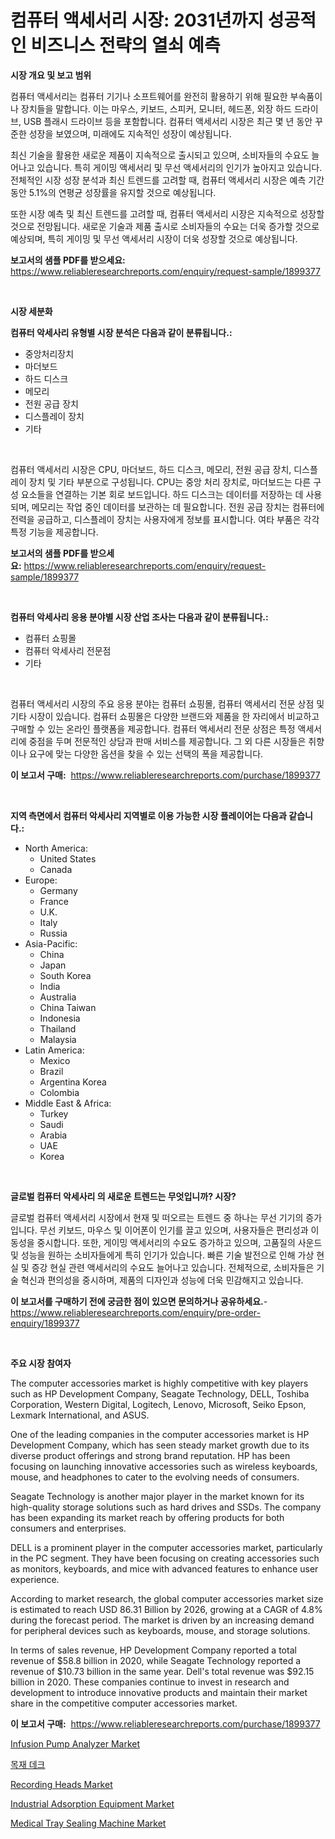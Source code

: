 <p><h1>컴퓨터 액세서리 시장: 2031년까지 성공적인 비즈니스 전략의 열쇠 예측</h1></p><p><strong>시장 개요 및 보고 범위</strong></p>
<p><p>컴퓨터 액세서리는 컴퓨터 기기나 소프트웨어를 완전히 활용하기 위해 필요한 부속품이나 장치들을 말합니다. 이는 마우스, 키보드, 스피커, 모니터, 헤드폰, 외장 하드 드라이브, USB 플래시 드라이브 등을 포함합니다. 컴퓨터 액세서리 시장은 최근 몇 년 동안 꾸준한 성장을 보였으며, 미래에도 지속적인 성장이 예상됩니다. </p><p>최신 기술을 활용한 새로운 제품이 지속적으로 출시되고 있으며, 소비자들의 수요도 늘어나고 있습니다. 특히 게이밍 액세서리 및 무선 액세서리의 인기가 높아지고 있습니다. 전체적인 시장 성장 분석과 최신 트렌드를 고려할 때, 컴퓨터 액세서리 시장은 예측 기간 동안 5.1%의 연평균 성장률을 유지할 것으로 예상됩니다. </p><p>또한 시장 예측 및 최신 트렌드를 고려할 때, 컴퓨터 액세서리 시장은 지속적으로 성장할 것으로 전망됩니다. 새로운 기술과 제품 출시로 소비자들의 수요는 더욱 증가할 것으로 예상되며, 특히 게이밍 및 무선 액세서리 시장이 더욱 성장할 것으로 예상됩니다.</p></p>
<p><strong>보고서의 샘플 PDF를 받으세요:</strong> <a href="https://www.reliableresearchreports.com/enquiry/request-sample/1899377">https://www.reliableresearchreports.com/enquiry/request-sample/1899377</a></p>
<p>&nbsp;</p>
<p><strong>시장 세분화</strong></p>
<p><strong>컴퓨터 악세사리 유형별 시장 분석은 다음과 같이 분류됩니다.:</strong></p>
<p><ul><li>중앙처리장치</li><li>마더보드</li><li>하드 디스크</li><li>메모리</li><li>전원 공급 장치</li><li>디스플레이 장치</li><li>기타</li></ul></p>
<p>&nbsp;</p>
<p><p>컴퓨터 액세서리 시장은 CPU, 마더보드, 하드 디스크, 메모리, 전원 공급 장치, 디스플레이 장치 및 기타 부분으로 구성됩니다. CPU는 중앙 처리 장치로, 마더보드는 다른 구성 요소들을 연결하는 기본 회로 보드입니다. 하드 디스크는 데이터를 저장하는 데 사용되며, 메모리는 작업 중인 데이터를 보관하는 데 필요합니다. 전원 공급 장치는 컴퓨터에 전력을 공급하고, 디스플레이 장치는 사용자에게 정보를 표시합니다. 여타 부품은 각각 특정 기능을 제공합니다.</p></p>
<p><strong>보고서의 샘플 PDF를 받으세요:</strong>&nbsp;<a href="https://www.reliableresearchreports.com/enquiry/request-sample/1899377">https://www.reliableresearchreports.com/enquiry/request-sample/1899377</a></p>
<p>&nbsp;</p>
<p><strong> 컴퓨터 악세사리 응용 분야별 시장 산업 조사는 다음과 같이 분류됩니다.:</strong></p>
<p><ul><li>컴퓨터 쇼핑몰</li><li>컴퓨터 악세사리 전문점</li><li>기타</li></ul></p>
<p>&nbsp;</p>
<p><p>컴퓨터 액세서리 시장의 주요 응용 분야는 컴퓨터 쇼핑몰, 컴퓨터 액세서리 전문 상점 및 기타 시장이 있습니다. 컴퓨터 쇼핑몰은 다양한 브랜드와 제품을 한 자리에서 비교하고 구매할 수 있는 온라인 플랫폼을 제공합니다. 컴퓨터 액세서리 전문 상점은 특정 액세서리에 중점을 두며 전문적인 상담과 판매 서비스를 제공합니다. 그 외 다른 시장들은 취향이나 요구에 맞는 다양한 옵션을 찾을 수 있는 선택의 폭을 제공합니다.</p></p>
<p><strong>이 보고서 구매:</strong>&nbsp; <a href="https://www.reliableresearchreports.com/purchase/1899377">https://www.reliableresearchreports.com/purchase/1899377</a></p>
<p>&nbsp;</p>
<p><strong>지역 측면에서 컴퓨터 악세사리 지역별로 이용 가능한 시장 플레이어는 다음과 같습니다.:</strong></p>
<p><ul>
    <li>
        North America:
        <ul>
            <li>United States</li>
            <li>Canada</li>
        </ul>
    </li>
    <li>
        Europe:
        <ul>
            <li>Germany</li>
            <li>France</li>
            <li>U.K.</li>
            <li>Italy</li>
            <li>Russia</li>
        </ul>
    </li>
    <li>
        Asia-Pacific:
        <ul>
            <li>China</li>
            <li>Japan</li>
            <li>South Korea</li>
            <li>India</li>
            <li>Australia</li>
            <li>China Taiwan</li>
            <li>Indonesia</li>
            <li>Thailand</li>
            <li>Malaysia</li>
        </ul>
    </li>
    <li>
        Latin America:
        <ul>
            <li>Mexico</li>
            <li>Brazil</li>
            <li>Argentina Korea</li>
            <li>Colombia</li>
        </ul>
    </li>
    <li>
        Middle East & Africa:
        <ul>
            <li>Turkey</li>
            <li>Saudi</li>
            <li>Arabia</li>
            <li>UAE</li>
            <li>Korea</li>
        </ul>
    </li>
    </ul></p>
<p>&nbsp;</p>
<p><strong>글로벌 컴퓨터 악세사리 의 새로운 트렌드는 무엇입니까? 시장?</strong></p>
<p><p>글로벌 컴퓨터 액세서리 시장에서 현재 및 떠오르는 트렌드 중 하나는 무선 기기의 증가입니다. 무선 키보드, 마우스 및 이어폰이 인기를 끌고 있으며, 사용자들은 편리성과 이동성을 중시합니다. 또한, 게이밍 액세서리의 수요도 증가하고 있으며, 고품질의 사운드 및 성능을 원하는 소비자들에게 특히 인기가 있습니다. 빠른 기술 발전으로 인해 가상 현실 및 증강 현실 관련 액세서리의 수요도 늘어나고 있습니다. 전체적으로, 소비자들은 기술 혁신과 편의성을 중시하며, 제품의 디자인과 성능에 더욱 민감해지고 있습니다.</p></p>
<p><strong>이 보고서를 구매하기 전에 궁금한 점이 있으면 문의하거나 공유하세요.</strong>- <a href="https://www.reliableresearchreports.com/enquiry/pre-order-enquiry/1899377">https://www.reliableresearchreports.com/enquiry/pre-order-enquiry/1899377</a></p>
<p>&nbsp;</p>
<p><strong>주요 시장 참여자</strong></p>
<p><p>The computer accessories market is highly competitive with key players such as HP Development Company, Seagate Technology, DELL, Toshiba Corporation, Western Digital, Logitech, Lenovo, Microsoft, Seiko Epson, Lexmark International, and ASUS. </p><p>One of the leading companies in the computer accessories market is HP Development Company, which has seen steady market growth due to its diverse product offerings and strong brand reputation. HP has been focusing on launching innovative accessories such as wireless keyboards, mouse, and headphones to cater to the evolving needs of consumers.</p><p>Seagate Technology is another major player in the market known for its high-quality storage solutions such as hard drives and SSDs. The company has been expanding its market reach by offering products for both consumers and enterprises.</p><p>DELL is a prominent player in the computer accessories market, particularly in the PC segment. They have been focusing on creating accessories such as monitors, keyboards, and mice with advanced features to enhance user experience.</p><p>According to market research, the global computer accessories market size is estimated to reach USD 86.31 Billion by 2026, growing at a CAGR of 4.8% during the forecast period. The market is driven by an increasing demand for peripheral devices such as keyboards, mouse, and storage solutions.</p><p>In terms of sales revenue, HP Development Company reported a total revenue of $58.8 billion in 2020, while Seagate Technology reported a revenue of $10.73 billion in the same year. Dell's total revenue was $92.15 billion in 2020. These companies continue to invest in research and development to introduce innovative products and maintain their market share in the competitive computer accessories market.</p></p>
<p><strong>이 보고서 구매:</strong>&nbsp;&nbsp;<a href="https://www.reliableresearchreports.com/purchase/1899377">https://www.reliableresearchreports.com/purchase/1899377</a></p>
<p><p><a href="https://github.com/RichRobinson5/Market-Research-Report-List-4/blob/main/infusion-pump-analyzer-market.md">Infusion Pump Analyzer Market</a></p><p><a href="https://github.com/sougarounis/Market-Research-Report-List-2/blob/main/2955374186310.md">목재 데크</a></p><p><a href="https://view.publitas.com/reportprime-1/recording-heads-market-size-and-examines-its-market-scope-with-a-primary-focus-on-growth-opportunities-and-forecasted-trends-spanning-from-2024-to-2031/">Recording Heads Market</a></p><p><a href="https://issuu.com/reportprime-2/docs/industrial-adsorption-equipment-market-size-2030.p">Industrial Adsorption Equipment Market</a></p><p><a href="https://military-diascia-e68.notion.site/Medical-Tray-Sealing-Machine-Market-Size-Market-Trends-and-Growth-Outlook-forecasted-for-period-fr-c353459db110487aa4c3263d5760eef3">Medical Tray Sealing Machine Market</a></p></p>
